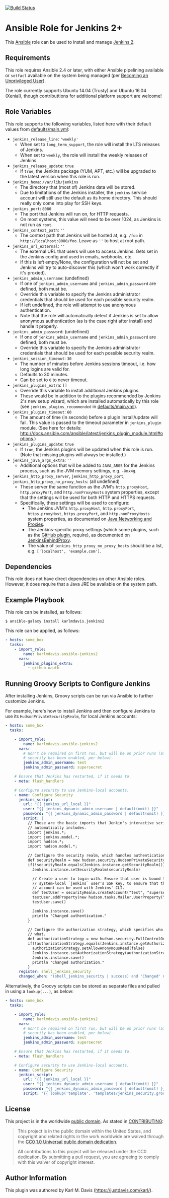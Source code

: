 [![Build Status](https://travis-ci.org/karlmdavis/ansible-role-jenkins2.svg?branch=master)](https://travis-ci.org/karlmdavis/ansible-role-jenkins2)

Ansible Role for Jenkins 2+
===========================

This [Ansible](https://www.ansible.com/) role can be used to install and manage [Jenkins 2](https://jenkins.io/2.0/).

Requirements
------------

This role requires Ansible 2.4 or later, with either Ansible pipelining available or `setfacl` available on the system being managed (per [Becoming an Unprivileged User](http://docs.ansible.com/ansible/latest/become.html#becoming-an-unprivileged-user)).

The role currently supports Ubuntu 14.04 (Trusty) and Ubuntu 16.04 (Xenial), though contributtions for additional platform support are welcome!

Role Variables
--------------

This role supports the following variables, listed here with their default values from [defaults/main.yml](defaults/main.yml):

* `jenkins_release_line`: `'weekly'`
    * When set to `long_term_support`, the role will install the LTS releases of Jenkins.
    * When set to `weekly`, the role will install the weekly releases of Jenkins.
* `jenkins_release_update`: `true`
    * If `true`, the Jenkins package (YUM, APT, etc.) will be upgraded to the latest version when this role is run.
* `jenkins_home`: `/var/lib/jenkins`
    * The directory that (most of) Jenkins data will be stored.
    * Due to limitations of the Jenkins installer, the `jenkins` service account will still use the default as its home directory. This should really only come into play for SSH keys.
* `jenkins_port`: `8080`
    * The port that Jenkins will run on, for HTTP requests.
    * On most systems, this value will need to be over 1024, as Jenkins is not run as `root`.
* `jenkins_context_path`: `''`
    * The context path that Jenkins will be hosted at, e.g. `/foo` in `http://localhost:8080/foo`. Leave as `''` to host at root path.
* `jenkins_url_external`: `''`
    * The external URL that users will use to access Jenkins. Gets set in the Jenkins config and used in emails, webhooks, etc.
    * If this is left empty/None, the configuration will not be set and Jenkins will try to auto-discover this (which won't work correctly if it's proxied).
* `jenkins_admin_username`: (undefined)
    * If one of `jenkins_admin_username` and `jenkins_admin_password` are defined, both must be.
    * Override this variable to specify the Jenkins administrator credentials that should be used for each possible security realm.
    * If left undefined, the role will attempt to use anonymous authentication.
    * Note that the role will automatically detect if Jenkins is set to allow anonymous authentication (as is the case right after install) and handle it properly.
* `jenkins_admin_password`: (undefined)
    * If one of `jenkins_admin_username` and `jenkins_admin_password` are defined, both must be.
    * Override this variable to specify the Jenkins administrator credentials that should be used for each possible security realm.
* `jenkins_session_timeout`: `30`
    * The number of minutes before Jenkins sessions timeout, i.e. how long logins are valid for.
	* Defaults to 30 minutes.
	* Can be set to `0` to never timeout.
* `jenkins_plugins_extra`: `[]`
    * Override this variable to install additional Jenkins plugins.
    * These would be in addition to the plugins recommended by Jenkins 2's new setup wizard, which are installed automatically by this role (see `jenkins_plugins_recommended` in [defaults/main.yml](defaults/main.yml)).
* `jenkins_plugins_timeout`: `60`
    * The amount of time (in seconds) before a plugin install/update will fail. This value is passed to the timeout parameter in `jenkins_plugin` module. (See here for details: <http://docs.ansible.com/ansible/latest/jenkins_plugin_module.html#options>.)
* `jenkins_plugins_update`: `true`
    * If `true`, the Jenkins plugins will be updated when this role is run. (Note that missing plugins will always be installed.)
* `jenkins_java_args_extra`: `''`
    * Additional options that will be added to `JAVA_ARGS` for the Jenkins process, such as the JVM memory settings, e.g. `-Xmx4g`.
* `jenkins_http_proxy_server`, `jenkins_http_proxy_port`, `jenkins_http_proxy_no_proxy_hosts`: (all undefined)
    * These server the same function as the JVM's `http.proxyHost`, `http.proxyPort`, and `http.nonProxyHosts` system properties, except that the settings will be used for both HTTP and HTTPS requests.
    * Specifically, these settings will be used to configure:
        * The Jenkins JVM's `http.proxyHost`, `http.proxyPort`, `https.proxyHost`, `https.proxyPort`, and `http.nonProxyHosts` system properties, as documented on [Java Networking and Proxies](https://docs.oracle.com/javase/8/docs/technotes/guides/net/proxies.html).
        * The Jenkins-specific proxy settings (which some plugins, such as the [GitHub plugin](https://wiki.jenkins.io/display/JENKINS/Github+Plugin), require), as documented on [JenkinsBehindProxy](https://wiki.jenkins.io/display/JENKINS/JenkinsBehindProxy).
        * The value of `jenkins_http_proxy_no_proxy_hosts` should be a list, e.g. `['localhost', 'example.com']`.

Dependencies
------------

This role does not have direct dependencies on other Ansible roles. However, it does require that a Java JRE be available on the system path.

Example Playbook
----------------

This role can be installed, as follows:

    $ ansible-galaxy install karlmdavis.jenkins2

This role can be applied, as follows:

```yaml
- hosts: some_box
  tasks:
    - import_role:
        name: karlmdavis.ansible-jenkins2
      vars:
        jenkins_plugins_extra:
          - github-oauth
```

## Running Groovy Scripts to Configure Jenkins

After installing Jenkins, Groovy scripts can be run via Ansible to further customize Jenkins.

For example, here's how to install Jenkins and then configure Jenkins to use its `HudsonPrivateSecurityRealm`, for local Jenkins accounts:

```yaml
- hosts: some_box
  tasks:

    - import_role:
        name: karlmdavis.ansible-jenkins2
      vars:
        # Won't be required on first run, but will be on prior runs (after
        # security has been enabled, per below).
        jenkins_admin_username: test
        jenkins_admin_password: supersecret

    # Ensure that Jenkins has restarted, if it needs to.
    - meta: flush_handlers

    # Configure security to use Jenkins-local accounts.
    - name: Configure Security
      jenkins_script:
        url: "{{ jenkins_url_local }}"
        user: "{{ jenkins_dynamic_admin_username | default(omit) }}"
        password: "{{ jenkins_dynamic_admin_password | default(omit) }}"
        script: |
          // These are the basic imports that Jenkin's interactive script console
          // automatically includes.
          import jenkins.*;
          import jenkins.model.*;
          import hudson.*;
          import hudson.model.*;

          // Configure the security realm, which handles authentication.
          def securityRealm = new hudson.security.HudsonPrivateSecurityRealm(false)
          if(!securityRealm.equals(Jenkins.instance.getSecurityRealm())) {
            Jenkins.instance.setSecurityRealm(securityRealm)

            // Create a user to login with. Ensure that user is bound to the
            // system-local `jenkins` user's SSH key, to ensure that this
            // account can be used with Jenkins' CLI.
            def testUser = securityRealm.createAccount("test", "supersecret")
            testUser.addProperty(new hudson.tasks.Mailer.UserProperty("foo@example.com"));
            testUser.save()

            Jenkins.instance.save()
            println "Changed authentication."
          }

          // Configure the authorization strategy, which specifies who can do
          // what.
          def authorizationStrategy = new hudson.security.FullControlOnceLoggedInAuthorizationStrategy()
          if(!authorizationStrategy.equals(Jenkins.instance.getAuthorizationStrategy())) {
            authorizationStrategy.setAllowAnonymousRead(false)
            Jenkins.instance.setAuthorizationStrategy(authorizationStrategy)
            Jenkins.instance.save()
            println "Changed authorization."
          }
      register: shell_jenkins_security
      changed_when: "(shell_jenkins_security | success) and 'Changed' not in shell_jenkins_security.stdout"
```

Alternatively, the Groovy scripts can be stored as separate files and pulled in using a `lookup(...)`, as below:

```yaml
- hosts: some_box
  tasks:

    - import_role:
        name: karlmdavis.ansible-jenkins2
      vars:
        # Won't be required on first run, but will be on prior runs (after
        # security has been enabled, per below).
        jenkins_admin_username: test
        jenkins_admin_password: supersecret

    # Ensure that Jenkins has restarted, if it needs to.
    - meta: flush_handlers

    # Configure security to use Jenkins-local accounts.
    - name: Configure Security
      jenkins_script:
        url: "{{ jenkins_url_local }}"
        user: "{{ jenkins_dynamic_admin_username | default(omit) }}"
        password: "{{ jenkins_dynamic_admin_password | default(omit) }}"
        script: "{{ lookup('template', 'templates/jenkins_security.groovy.j2') }}"
```

License
-------

This project is in the worldwide [public domain](LICENSE.md). As stated in [CONTRIBUTING](CONTRIBUTING.md):

> This project is in the public domain within the United States, and copyright and related rights in the work worldwide are waived through the [CC0 1.0 Universal public domain dedication](https://creativecommons.org/publicdomain/zero/1.0/).
>
> All contributions to this project will be released under the CC0 dedication. By submitting a pull request, you are agreeing to comply with this waiver of copyright interest.

Author Information
------------------

This plugin was authored by Karl M. Davis (https://justdavis.com/karl/).

